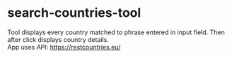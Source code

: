 # search-countries-tool

Tool displays every country matched to phrase entered in input field. Then after click displays country details. <br>
App uses API: https://restcountries.eu/
